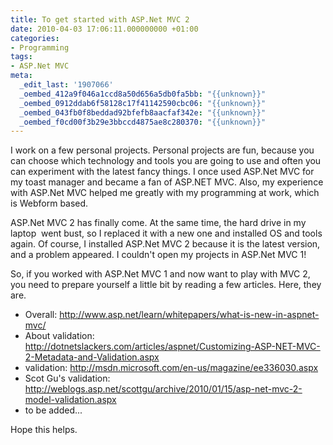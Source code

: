 ```yaml
---
title: To get started with ASP.Net MVC 2
date: 2010-04-03 17:06:11.000000000 +01:00
categories:
- Programming
tags:
- ASP.Net MVC
meta:
  _edit_last: '1907066'
  _oembed_412a9f046a1ccd8a50d656a5db0fa5bb: "{{unknown}}"
  _oembed_0912ddab6f58128c17f41142590cbc06: "{{unknown}}"
  _oembed_043fb0f8beddad92bfefb8aacfaf342e: "{{unknown}}"
  _oembed_f0cd00f3b29e3bbccd4875ae8c280370: "{{unknown}}"
---
```

<p>I work on a few personal projects. Personal projects are fun, because you can choose which technology and tools you are going to use and often you can experiment with the latest fancy things. I once used ASP.Net MVC for my toast manager and became a fan of ASP.NET MVC. Also, my experience with ASP.Net MVC helped me greatly with my programming at work, which is Webform based.</p>
<p>ASP.Net MVC 2 has finally come. At the same time, the hard drive in my laptop  went bust, so I replaced it with a new one and installed OS and tools again. Of course, I installed ASP.Net MVC 2 because it is the latest version, and a problem appeared. I couldn't open my projects in ASP.Net MVC 1!</p>
<p>So, if you worked with ASP.Net MVC 1 and now want to play with MVC 2, you need to prepare yourself a little bit by reading a few articles. Here, they are.</p>
<ul>
<li>Overall: <a href="http://www.asp.net/learn/whitepapers/what-is-new-in-aspnet-mvc/">http://www.asp.net/learn/whitepapers/what-is-new-in-aspnet-mvc/</a></li>
<li>About validation: <a href="http://dotnetslackers.com/articles/aspnet/Customizing-ASP-NET-MVC-2-Metadata-and-Validation.aspx">http://dotnetslackers.com/articles/aspnet/Customizing-ASP-NET-MVC-2-Metadata-and-Validation.aspx</a></li>
<li>validation: <a href="http://msdn.microsoft.com/en-us/magazine/ee336030.aspx">http://msdn.microsoft.com/en-us/magazine/ee336030.aspx</a></li>
<li>Scot Gu's validation: <a href="http://">http://weblogs.asp.net/scottgu/archive/2010/01/15/asp-net-mvc-2-model-validation.aspx</a></li>
<li>to be added...</li>
</ul>
<p>Hope this helps.</p>
